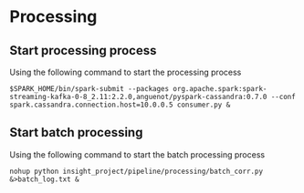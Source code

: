 # Processing


## Start processing process
Using the following command to start the processing process
```
$SPARK_HOME/bin/spark-submit --packages org.apache.spark:spark-streaming-kafka-0-8_2.11:2.2.0,anguenot/pyspark-cassandra:0.7.0 --conf spark.cassandra.connection.host=10.0.0.5 consumer.py &
```


## Start batch processing
Using the following command to start the batch processing process
```
nohup python insight_project/pipeline/processing/batch_corr.py &>batch_log.txt &
```
